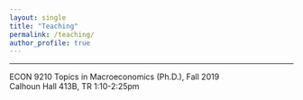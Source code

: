 ```yaml
---
layout: single
title: "Teaching"
permalink: /teaching/
author_profile: true
---
```

---
ECON 9210 Topics in Macroeconomics (Ph.D.), Fall 2019  
Calhoun Hall 413B, TR 1:10-2:25pm